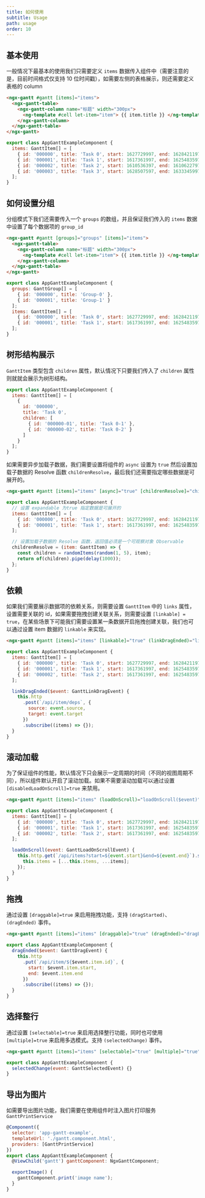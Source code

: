 ```yaml
---
title: 如何使用
subtitle: Usage
path: usage
order: 10
---
```


## 基本使用

一般情况下最基本的使用我们只需要定义 `items` 数据传入组件中（需要注意的是，目前时间格式仅支持 10 位时间戳），如需要左侧的表格展示，则还需要定义表格的 column

```html
<ngx-gantt #gantt [items]="items">
  <ngx-gantt-table>
    <ngx-gantt-column name="标题" width="300px">
      <ng-template #cell let-item="item"> {{ item.title }} </ng-template>
    </ngx-gantt-column>
  </ngx-gantt-table>
</ngx-gantt>
```

```javascript
export class AppGanttExampleComponent {
  items: GanttItem[] = [
    { id: '000000', title: 'Task 0', start: 1627729997, end: 1628421197, expandable: true },
    { id: '000001', title: 'Task 1', start: 1617361997, end: 1625483597, links: ['000003', '000004', '000000'], expandable: true },
    { id: '000002', title: 'Task 2', start: 1610536397, end: 1610622797 },
    { id: '000003', title: 'Task 3', start: 1628507597, end: 1633345997, expandable: true }
  ];
}
```

## 如何设置分组

分组模式下我们还需要传入一个 `groups` 的数组，并且保证我们传入的 `items` 数据中设置了每个数据项的 `group_id`

```html
<ngx-gantt #gantt [groups]="groups" [items]="items">
  <ngx-gantt-table>
    <ngx-gantt-column name="标题" width="300px">
      <ng-template #cell let-item="item"> {{ item.title }} </ng-template>
    </ngx-gantt-column>
  </ngx-gantt-table>
</ngx-gantt>
```

```javascript
export class AppGanttExampleComponent {
  groups: GanttGroup[] = [
    { id: '000000', title: 'Group-0' },
    { id: '000001', title: 'Group-1' }
  ];
  items: GanttItem[] = [
    { id: '000000', title: 'Task 0', start: 1627729997, end: 1628421197, group_id: '000000' },
    { id: '000001', title: 'Task 1', start: 1617361997, end: 1625483597, group_id: '000001' }
  ];
}
```

## 树形结构展示

`GanttItem` 类型包含 `children` 属性，默认情况下只要我们传入了 `children` 属性则就就会展示为树形结构。

```javascript
export class AppGanttExampleComponent {
  items: GanttItem[] = [
    {
      id: '000000',
      title: 'Task 0',
      children: [
        { id: '000000-01', title: 'Task 0-1' },
        { id: '000000-02', title: 'Task 0-2' }
      ]
    }
  ];
}
```

如果需要异步加载子数据，我们需要设置将组件的 `async` 设置为 `true` 然后设置加载子数据的 Resolve 函数 `childrenResolve`，最后我们还需要指定哪些数据是可展开的。

```html
<ngx-gantt #gantt [items]="items" [async]="true" [childrenResolve]="childrenResolve"> ... </ngx-gantt>
```

```javascript
export class AppGanttExampleComponent {
  // 设置 expandable 为true 指定数据是可展开的
  items: GanttItem[] = [
    { id: '000000', title: 'Task 0', start: 1627729997, end: 1628421197, expandable: true },
    { id: '000001', title: 'Task 1', start: 1617361997, end: 1625483597, expandable: true }
  ];

  // 设置加载子数据的 Resolve 函数，返回值必须是一个可观察对象 Observable
  childrenResolve = (item: GanttItem) => {
    const children = randomItems(random(1, 5), item);
    return of(children).pipe(delay(1000));
  };
}
```

## 依赖

如果我们需要展示数据项的依赖关系，则需要设置 `GanttItem` 中的 `links` 属性，设置需要关联的 id，如果需要拖拽创建关联关系，则需要设置 `[linkable] = true`，在某些场景下可能我们需要设置某一条数据开启拖拽创建关联，我们也可以通过设置 item 数据的 `linkable` 来实现。

```html
<ngx-gantt #gantt [items]="items" [linkable]="true" (linkDragEnded)="linkDragEnded($event)"> ... </ngx-gantt>
```

```javascript
export class AppGanttExampleComponent {
  items: GanttItem[] = [
    { id: '000000', title: 'Task 0', start: 1627729997, end: 1628421197, links: ['000001', '000002'] },
    { id: '000001', title: 'Task 1', start: 1617361997, end: 1625483597, links: ['000003'] },
    { id: '000002', title: 'Task 2', start: 1617361997, end: 1625483597, linkable: false }
  ];

  linkDragEnded($event: GanttLinkDragEvent) {
    this.http
      .post(`/api/item/deps`, {
        source: event.source,
        target: event.target
      })
      .subscribe((items) => {});
  }
}
```

## 滚动加载

为了保证组件的性能，默认情况下只会展示一定周期的时间（不同的视图周期不同），所以组件默认开启了滚动加载。如果不需要滚动加载可以通过设置 `[disabledLoadOnScroll]=true` 来禁用。

```html
<ngx-gantt #gantt [items]="items" (loadOnScroll)="loadOnScroll($event)"> ... </ngx-gantt>
```

```javascript
export class AppGanttExampleComponent {
  items: GanttItem[] = [
    { id: '000000', title: 'Task 0', start: 1627729997, end: 1628421197 },
    { id: '000001', title: 'Task 1', start: 1617361997, end: 1625483597 },
    { id: '000002', title: 'Task 2', start: 1617361997, end: 1625483597 }
  ];

  loadOnScroll(event: GanttLoadOnScrollEvent) {
    this.http.get(`/api/items?start=${event.start}&end=${event.end}`).subscribe((items) => {
      this.items = [...this.items, ...items];
    });
  }
}
```

## 拖拽

通过设置 `[draggable]=true` 来启用拖拽功能，支持 `(dragStarted)`、`(dragEnded)` 事件。

```html
<ngx-gantt #gantt [items]="items" [draggable]="true" (dragEnded)="dragEnded($event)"> ... </ngx-gantt>
```

```javascript
export class AppGanttExampleComponent {
  dragEnded($event: GanttDragEvent) {
    this.http
      .put(`/api/item/${$event.item.id}`, {
        start: $event.item.start,
        end: $event.item.end
      })
      .subscribe((items) => {});
  }
}
```

## 选择整行

通过设置 `[selectable]=true` 来启用选择整行功能，同时也可使用 `[multiple]=true` 来启用多选模式。支持 `(selectedChange)` 事件。

```html
<ngx-gantt #gantt [items]="items" [selectable]="true" [multiple]="true" (selectedChange)="selectedChange($event)"> ... </ngx-gantt>
```

```javascript
export class AppGanttExampleComponent {
  selectedChange(event: GanttSelectedEvent) {}
}
```

## 导出为图片

如需要导出图片功能，我们需要在使用组件时注入图片打印服务 `GanttPrintService`

```javascript
@Component({
  selector: 'app-gantt-example',
  templateUrl: './gantt.component.html',
  providers: [GanttPrintService]
})
export class AppGanttExampleComponent {
  @ViewChild('gantt') ganttComponent: NgxGanttComponent;

  exportImage() {
    ganttComponent.print('image name');
  }
}
```

